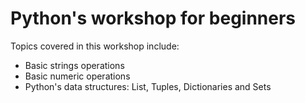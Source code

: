 # Python's workshop for beginners

Topics covered in this workshop include:
* Basic strings operations
* Basic numeric operations
* Python's data structures: List, Tuples, Dictionaries and Sets

